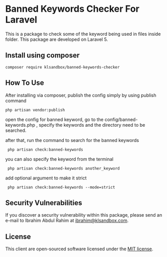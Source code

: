 # Banned Keywords Checker For Laravel

This is a package to check some of the keyword being used in files inside folder. This package are developed on Laravel 5.

## Install using composer
`composer require klsandbox/banned-keywords-checker`

## How To Use
After installing via composer, publish the config simply by using publish command

`php artisan vendor:publish`

open the config for banned keyword, go to the config/banned-keywords.php , specify the keywords and the directory need to be searched.

after that, run the command to search for the banned keywords

` php artisan check:banned-keywords`

you can also specify the keyword from the terminal

` php artisan check:banned-keywords another_keyword`

add optional argument to make it strict

` php artisan check:banned-keywords --mode=strict`


## Security Vulnerabilities

If you discover a security vulnerability within this package, please send an e-mail to Ibrahim Abdul Rahim at ibrahim@klsandbox.com. 

## License

This client are open-sourced software licensed under the [MIT license](http://opensource.org/licenses/MIT).

